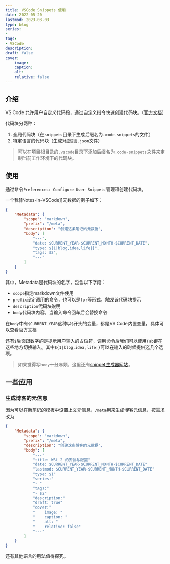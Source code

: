 ```yaml
---
title: VSCode Snippets 使用
date: 2022-05-20
lastmod: 2023-03-03
type: blog
series:
- 
tags:
- VSCode
description:
draft: false
cover:
    image: 
    caption: 
    alt: 
    relative: false
---
```


## 介绍

VS Code 允许用户自定义代码段，通过自定义指令快速创建代码块。（[官方文档](https://code.visualstudio.com/docs/editor/userdefinedsnippets)）

代码块分两种：

1. 全局代码块（在`snippets`目录下生成后缀名为`.code-snippets`的文件）
2. 特定语言的代码块（生成`对应语言.json`文件）

> 可以在项目根目录的`.vscode`目录下添加后缀名为`.code-snippets`文件来定制当前工作环境下的代码块。

## 使用

通过命令`Preferences: Configure User Snippets`管理和创建代码块。

一个我[[Notes-in-VSCode]]元数据的例子如下：

```json
{
    "Metadata": {
        "scope": "markdown",
        "prefix": "/meta",
        "description": "创建这条笔记的元数据",
        "body": [
            "---",
            "date: $CURRENT_YEAR-$CURRENT_MONTH-$CURRENT_DATE",
            "type: ${1|blog,idea,life|}",
            "tags: $2",
            "---"
        ]
    }
}
```

其中，Metadata是代码块的名字，包含以下字段：

- `scope`指定markdown文件使用
- `prefix`设定调用的命令，也可以是`for`等形式，触发该代码块提示
- `description`代码块说明
- `body`代码块内容，当输入命令回车后会替换命令

在`body`中有`$CURRENT_YEAR`这种以`$`开头的变量，都是VS Code内置变量，具体可以查看官方文档

还有`$`后面跟数字的是提示用户输入的占位符，调用命令后我们可以使用`Tab`键在这些地方切换输入。其中`${1|blog,idea,life|}`可以在输入的时候提供这几个选项。

> 如果觉得写`body`十分麻烦，这里还有[snippet生成器网站](https://snippet-generator.app/)。

## 一些应用

### 生成博客的元信息

因为可以在新笔记的模板中设置上文元信息，`/meta`用来生成博客元信息，按需求改为

```json
{
    "Metadata": {
        "scope": "markdown",
        "prefix": "/meta",
        "description": "创建这条博客的元数据",
        "body": [
            "---"
            "title: WSL 2 的安装与配置"
            "date: $CURRENT_YEAR-$CURRENT_MONTH-$CURRENT_DATE"
            "lastmod: $CURRENT_YEAR-$CURRENT_MONTH-$CURRENT_DATE"
            "type: $1"
            "series:"
            "- "
            "tags:"
            "- $2"
            "description:"
            "draft: true"
            "cover:"
            "    image: "
            "    caption: "
            "    alt: "
            "    relative: false"
            "---"
        ]
    }
}
```

还有其他语言的用法值得探究。
